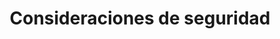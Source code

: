 ---
title: Consideraciones de seguridad
description: Manual de Organización de Centros de Cómputo
---